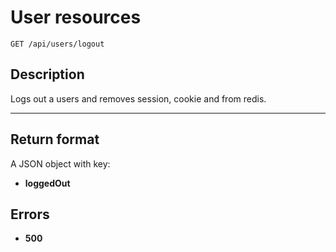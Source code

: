 # User resources

    GET /api/users/logout

## Description

Logs out a users and removes session, cookie and from redis.

***

## Return format

A JSON object with key:

- **loggedOut**

## Errors

- **500**
